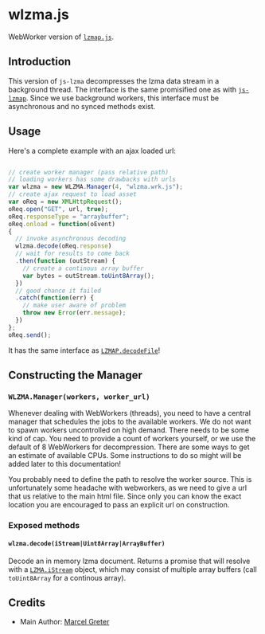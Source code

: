 # wlzma.js #

WebWorker version of [`lzmap.js`](lzmap.md).

## Introduction ##

This version of `js-lzma` decompresses the lzma data stream in a
background thread. The interface is the same promisified one
as with [`js-lzmap`](lzmap.md). Since we use background workers,
this interface must be asynchronous and no synced methods exist.

## Usage ##

Here's a complete example with an ajax loaded url:

```js

// create worker manager (pass relative path)
// loading workers has some drawbacks with urls
var wlzma = new WLZMA.Manager(4, "wlzma.wrk.js");
// create ajax request to load asset
var oReq = new XMLHttpRequest();
oReq.open("GET", url, true);
oReq.responseType = "arraybuffer";
oReq.onload = function(oEvent)
{
  // invoke asynchronous decoding
  wlzma.decode(oReq.response)
  // wait for results to come back
  .then(function (outStream) {
    // create a continous array buffer
    var bytes = outStream.toUint8Array();
  })
  // good chance it failed
  .catch(function(err) {
    // make user aware of problem
    throw new Error(err.message);
  })
};
oReq.send();
```

It has the same interface as [`LZMAP.decodeFile`](lzmap.md)!

## Constructing the Manager ##

### `WLZMA.Manager(workers, worker_url)` ###

Whenever dealing with WebWorkers (threads), you need to have a central
manager that schedules the jobs to the available workers. We do not want
to spawn workers uncontrolled on high demand. There needs to be some kind
of cap. You need to provide a count of workers yourself, or we use the
default of 8 WebWorkers for decompression. There are some ways to get
an estimate of available CPUs. Some instructions to do so might will
be added later to this documentation!

You probably need to define the path to resolve the worker source. This
is unfortunately some headache with webworkers, as we need to give a url
that us relative to the main html file. Since only you can know the exact
location you are encouraged to pass an explicit url on construction.

### Exposed methods ###

#### `wlzma.decode(iStream|Uint8Array|ArrayBuffer)` ####

Decode an in memory lzma document. Returns a promise that will resolve
with a [`LZMA.iStream`](lzma.shim.md) object, which may consist of
multiple array buffers (call `toUint8Array` for a continous array).

## Credits ##

- Main Author: [Marcel Greter](https://github.com/mgreter)
